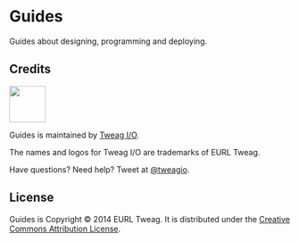 Guides
======

Guides about designing, programming and deploying.

Credits
-------

[<img src="https://www.tweag.io/img/tweag-med.png" height="65">](http://tweag.io)

Guides is maintained by [Tweag I/O](http://tweag.io/).

The names and logos for Tweag I/O are trademarks of EURL Tweag.

Have questions? Need help? Tweet at [@tweagio](http://twitter.com/tweagio).

License
-------

Guides is Copyright © 2014 EURL Tweag. It is distributed under the
[Creative Commons Attribution
License](http://creativecommons.org/licenses/by/3.0/).
